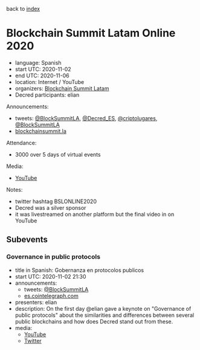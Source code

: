 back to [index](index.md)

# Blockchain Summit Latam Online 2020

- language: Spanish
- start UTC: 2020-11-02
- end UTC: 2020-11-06
- location: Internet / YouTube
- organizers: [Blockchain Summit Latam](https://twitter.com/BlockSummitLA)
- Decred participants: elian

Announcements:

- tweets: [@BlockSummitLA](https://twitter.com/BlockSummitLA/status/1313302075879677952), [@Decred_ES](https://twitter.com/Decred_ES/status/1313302854728396800), [@criptolugares](https://twitter.com/criptolugares/status/1322176841445232640), [@BlockSummitLA](https://twitter.com/BlockSummitLA/status/1323302427651657733)
- [blockchainsummit.la](https://www.blockchainsummit.la/)

Attendance:

- 3000 over 5 days of virtual events

Media:

- [YouTube](https://www.youtube.com/playlist?list=PLiJAJqCfjxwIR6q1W0bidE9W4369KMjzz)

Notes:

- twitter hashtag BSLONLINE2020
- Decred was a silver sponsor
- it was livestreamed on another platform but the final video in on YouTube

## Subevents

### Governance in public protocols

- title in Spanish: Gobernanza en protocolos publicos
- start UTC: 2020-11-02 21:30
- announcements:
  - tweets: [@BlockSummitLA](https://twitter.com/BlockSummitLA/status/1323302480537673730)
  - [es.cointelegraph.com](https://es.cointelegraph.com/news/blockchain-summit-latam-2020-governance-features-analyzed-in-public-protocols)
- presenters: elian
- description: On the first day @elian gave a keynote on "Governance of public protocols" about the similarities and differences between several public blockchains and how does Decred stand out from these.
- media:
  - [YouTube](https://www.youtube.com/watch?v=SiMoxHS8AAk)
  - [Twitter](https://twitter.com/BlockSummitLA/status/1323384755270918145)

